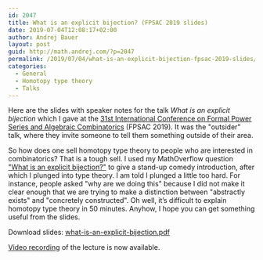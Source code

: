 ```yaml
---
id: 2047
title: What is an explicit bijection? (FPSAC 2019 slides)
date: 2019-07-04T12:08:17+02:00
author: Andrej Bauer
layout: post
guid: http://math.andrej.com/?p=2047
permalink: /2019/07/04/what-is-an-explicit-bijection-fpsac-2019-slides/
categories:
  - General
  - Homotopy type theory
  - Talks
---
```

Here are the slides with speaker notes for the talk _What is an explicit bijection_ which I gave at the [31st International Conference on Formal Power Series and Algebraic Combinatorics](http://fpsac2019.fmf.uni-lj.si) (FPSAC 2019). It was the "outsider" talk, where they invite someone to tell them something outside of their area.

So how does one sell homotopy type theory to people who are interested in combinatorics? That is a tough sell. I used my MathOverflow question ["What is an explicit bijection?"](https://mathoverflow.net/questions/323779/what-is-an-explicit-bijection-in-combinatorics) to give a stand-up comedy introduction, after which I plunged into type theory. I am told I plunged a little too hard. For instance, people asked "why are we doing this" because I did not make it clear enough that we are trying to make a distinction between "abstractly exists" and "concretely constructed". Oh well, it&#8217;s difficult to explain homotopy type theory in 50 minutes. Anyhow, I hope you can get something useful from the slides.

Download slides: [what-is-an-explicit-bijection.pdf](/wp-content/uploads/2019/07/What-is-an-explicit-bijection-FPSAC-2019-slides-with-presenter-notes.pdf)

[Video recording](http://videolectures.net/FPSAC2019_bauer_explicit_bijection/) of the lecture is now available.